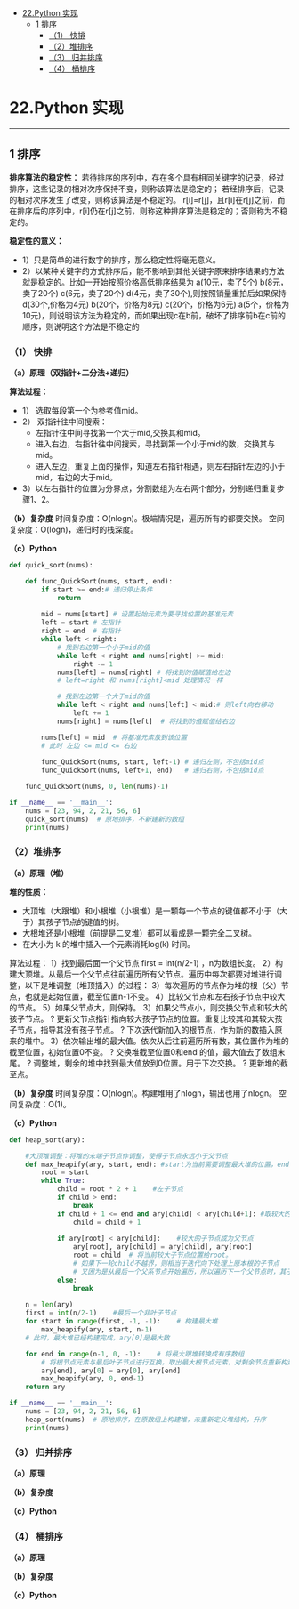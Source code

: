 
- [22.Python 实现](#22python-实现)
  - [1 排序](#1-排序)
    - [（1） 快排](#1-快排)
    - [（2）堆排序](#2堆排序)
    - [（3） 归并排序](#3-归并排序)
    - [（4） 桶排序](#4-桶排序)




# 22.Python 实现
----------------------------------------------


## 1 排序
**排序算法的稳定性：**
若待排序的序列中，存在多个具有相同关键字的记录，经过排序，这些记录的相对次序保持不变，则称该算法是稳定的；
若经排序后，记录的相对次序发生了改变，则称该算法是不稳定的。
r[i]=r[j]，且r[i]在r[j]之前，而在排序后的序列中，r[i]仍在r[j]之前，则称这种排序算法是稳定的；否则称为不稳定的。

**稳定性的意义：**
- 1）只是简单的进行数字的排序，那么稳定性将毫无意义。
- 2）以某种关键字的方式排序后，能不影响到其他关键字原来排序结果的方法就是稳定的。比如一开始按照价格高低排序结果为 a(10元，卖了5个) b(8元，卖了20个) c(6元，卖了20个) d(4元，卖了30个),则按照销量重拍后如果保持 d(30个,价格为4元) b(20个，价格为8元) c(20个，价格为6元) a(5个，价格为10元)，则说明该方法为稳定的，而如果出现c在b前，破坏了排序前b在c前的顺序，则说明这个方法是不稳定的

### （1） 快排
**（a）原理（双指针+二分法+递归）**

**算法过程：**
- 1） 选取每段第一个为参考值mid。
- 2） 双指针往中间搜索：
    -  左指针往中间寻找第一个大于mid,交换其和mid。
    -  进入右边，右指针往中间搜索，寻找到第一个小于mid的数，交换其与mid。
    -  进入左边，重复上面的操作，知道左右指针相遇，则左右指针左边的小于mid，右边的大于mid。
- 3）以左右指针的位置为分界点，分割数组为左右两个部分，分别递归重复步骤1、2。

**（b）复杂度**
时间复杂度：O(nlogn)。极端情况是，遍历所有的都要交换。
空间复杂度：O(logn)，递归时的栈深度。

**（c）Python**
```python
def quick_sort(nums):

    def func_QuickSort(nums, start, end):
        if start >= end:# 递归停止条件
            return
        
        mid = nums[start] # 设置起始元素为要寻找位置的基准元素
        left = start # 左指针
        right = end  # 右指针
        while left < right:
            # 找到右边第一个小于mid的值
            while left < right and nums[right] >= mid: 
                right -= 1
            nums[left] = nums[right] # 将找到的值赋值给左边
            # left=right 和 nums[right]<mid 处理情况一样

            # 找到左边第一个大于mid的值
            while left < right and nums[left] < mid:# 则left向右移动
                left += 1
            nums[right] = nums[left]  # 将找到的值赋值给右边

        nums[left] = mid  # 将基准元素放到该位置
        # 此时 左边 <= mid <= 右边 
        
        func_QuickSort(nums, start, left-1) # 递归左侧，不包括mid点
        func_QuickSort(nums, left+1, end)   # 递归右侧，不包括mid点

    func_QuickSort(nums, 0, len(nums)-1)

if __name__ == '__main__':
    nums = [23, 94, 2, 21, 56, 6]
    quick_sort(nums)  # 原地排序，不新建新的数组
    print(nums)
```

### （2）堆排序
**（a）原理（堆）**

**堆的性质：**
- 大顶堆（大跟堆）和小根堆（小根堆）是一颗每一个节点的键值都不小于（大于）其孩子节点的键值的树。
- 大根堆还是小根堆（前提是二叉堆）都可以看成是一颗完全二叉树。
- 在大小为 k 的堆中插入一个元素消耗log(k) 时间。

算法过程：
1）找到最后面一个父节点 first = int(n/2-1) ，n为数组长度。
2）构建大顶堆。从最后一个父节点往前遍历所有父节点。遍历中每次都要对堆进行调整，以下是堆调整（堆顶插入）的过程：
3）每次遍历的节点作为堆的根（父）节点，也就是起始位置，截至位置n-1不变。
4）比较父节点和左右孩子节点中较大的节点。
5）如果父节点大，则保持。
3）如果父节点小，则交换父节点和较大的孩子节点。
? 更新父节点指针指向较大孩子节点的位置。重复比较其和其较大孩子节点，指导其没有孩子节点。
? 下次迭代新加入的根节点，作为新的数插入原来的堆中。
3）依次输出堆的最大值。依次从后往前遍历所有数，其位置作为堆的截至位置，初始位置0不变。
? 交换堆截至位置0和end 的值，最大值去了数组末尾。
? 调整堆，剩余的堆中找到最大值放到0位置。用于下次交换。
? 更新堆的截至点。

**（b）复杂度**
时间复杂度：O(nlogn)。构建堆用了nlogn，输出也用了nlogn。
空间复杂度：O(1)。

**（c）Python**
```python
def heap_sort(ary):

    #大顶堆调整：将堆的末端子节点作调整，使得子节点永远小于父节点
    def max_heapify(ary, start, end): #start为当前需要调整最大堆的位置，end为调整边界
        root = start
        while True:
            child = root * 2 + 1    #左子节点
            if child > end:
                break
            if child + 1 <= end and ary[child] < ary[child+1]: #取较大的子节点
                child = child + 1 
                
            if ary[root] < ary[child]:    #较大的子节点成为父节点
                ary[root], ary[child] = ary[child], ary[root]
                root = child  # 将当前较大子节点位置给root。
                # 如果下一轮child不越界，则相当于迭代向下处理上原本根的子节点
                # 又因为是从最后一个父系节点开始遍历，所以遍历下一个父节点时，其子节点已经处理好了。
            else:
                break
    
    n = len(ary)
    first = int(n/2-1)    #最后一个非叶子节点
    for start in range(first, -1, -1):    # 构建最大堆
        max_heapify(ary, start, n-1)
    # 此时，最大堆已经构建完成，ary[0]是最大数

    for end in range(n-1, 0, -1):    # 将最大跟堆转换成有序数组
        # 将根节点元素与最后叶子节点进行互换，取出最大根节点元素，对剩余节点重新构建最大堆
        ary[end], ary[0] = ary[0], ary[end]  
        max_heapify(ary, 0, end-1)   
    return ary

if __name__ == '__main__':
    nums = [23, 94, 2, 21, 56, 6]
    heap_sort(nums)  # 原地排序，在原数组上构建堆，未重新定义堆结构，升序
    print(nums) 
```


### （3） 归并排序
**（a）原理**

**（b）复杂度**

**（c）Python**


### （4） 桶排序
**（a）原理**

**（b）复杂度**

**（c）Python**






